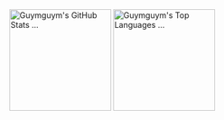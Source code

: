 <div align="left">
  <img src="https://github-readme-stats.vercel.app/api?username=guymguym&theme=radical&show_icons=true" 
       align="center" height="180px" alt="Guymguym's GitHub Stats ..." />
  <img src="https://github-readme-stats.vercel.app/api/top-langs/?username=guymguym&theme=radical&layout=compact&langs_count=8"
       align="center" height="180px" alt="Guymguym's Top Languages ..." />
</div>

<!--
**guymguym/guymguym** is a ✨ _special_ ✨ repository because its `README.md` (this file) appears on your GitHub profile.

Here are some ideas to get you started:

- 🔭 I’m currently working on ...
- 🌱 I’m currently learning ...
- 👯 I’m looking to collaborate on ...
- 🤔 I’m looking for help with ...
- 💬 Ask me about ...
- 📫 How to reach me: ...
- 😄 Pronouns: ...
- ⚡ Fun fact: ...
-->
